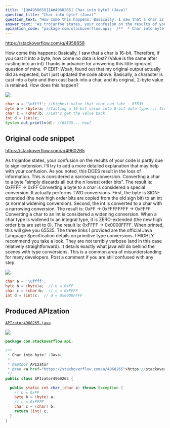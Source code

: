 ```yaml
---
title: "[Q#4958658][A#4960265] Char into byte? (Java)"
question_title: "Char into byte? (Java)"
question_text: "How come this happens: Basically, I saw that a char is 16-bit. Therefore, if you cast it into a byte, how come no data is lost? (Value is the same after casting into an int) Thanks in advance for answering this little ignorant question of mine. :P EDIT: Woah, found out that my original output actually did as expected, but I just updated the code above. Basically, a character is cast into a byte and then cast back into a char, and its original, 2-byte value is retained. How does this happen?"
answer_text: "As trojanfoe states, your confusion on the results of your code is partly due to sign-extension.  I'll try to add a more detailed explanation that may help with your confusion. As you noted, this DOES result in the loss of information.  This is considered a narrowing conversion.  Converting a char to a byte \"simply discards all but the n lowest order bits\". The result is:  0xFFFF -> 0xFF Converting a byte to a char is considered a special conversion.  It actually performs TWO conversions.  First, the byte is SIGN-extended (the new high order bits are copied from the old sign bit) to an int (a normal widening conversion).  Second, the int is converted to a char with a narrowing conversion. The result is:  0xFF -> 0xFFFFFFFF -> 0xFFFF Converting a char to an int is considered a widening conversion.  When a char type is widened to an integral type, it is ZERO-extended (the new high order bits are set to 0). The result is:  0xFFFF -> 0x0000FFFF.  When printed, this will give you 65535. The three links I provided are the official Java Language Specification details on primitive type conversions.  I HIGHLY recommend you take a look.  They are not terribly verbose (and in this case relatively straightforward).  It details exactly what java will do behind the scenes with type conversions.  This is a common area of misunderstanding for many developers.  Post a comment if you are still confused with any step."
apization_code: "package com.stackoverflow.api;  /**  * Char into byte? (Java)  *  * @author APIzator  * @see <a href=\"https://stackoverflow.com/a/4960265\">https://stackoverflow.com/a/4960265</a>  */ public class APIzator4960265 {    public static int char_(char a) throws Exception {     // b = 0xFF     byte b = (byte) a;     // c = 0xFFFF     char c = (char) b;     return (int) c;   } }"
---
```


https://stackoverflow.com/q/4958658

How come this happens:
Basically, I saw that a char is 16-bit. Therefore, if you cast it into a byte, how come no data is lost? (Value is the same after casting into an int)
Thanks in advance for answering this little ignorant question of mine. :P
EDIT: Woah, found out that my original output actually did as expected, but I just updated the code above. Basically, a character is cast into a byte and then cast back into a char, and its original, 2-byte value is retained. How does this happen?


<div class="code-logo"><img src="/stackoverflow.png" /></div>

```java
char a = '\uffff'; //Highest value that char can take - 65535
byte b = (byte)a; //Casting a 16-bit value into 8-bit data type...! Isn't data lost here?
char c = (char)b; //Let's get the value back
int d = (int)c;
System.out.println(d); //65535... how?
```


## Original code snippet

https://stackoverflow.com/a/4960265

As trojanfoe states, your confusion on the results of your code is partly due to sign-extension.  I&#x27;ll try to add a more detailed explanation that may help with your confusion.
As you noted, this DOES result in the loss of information.  This is considered a narrowing conversion.  Converting a char to a byte &quot;simply discards all but the n lowest order bits&quot;.
The result is:  0xFFFF -&gt; 0xFF
Converting a byte to a char is considered a special conversion.  It actually performs TWO conversions.  First, the byte is SIGN-extended (the new high order bits are copied from the old sign bit) to an int (a normal widening conversion).  Second, the int is converted to a char with a narrowing conversion.
The result is:  0xFF -&gt; 0xFFFFFFFF -&gt; 0xFFFF
Converting a char to an int is considered a widening conversion.  When a char type is widened to an integral type, it is ZERO-extended (the new high order bits are set to 0).
The result is:  0xFFFF -&gt; 0x0000FFFF.  When printed, this will give you 65535.
The three links I provided are the official Java Language Specification details on primitive type conversions.  I HIGHLY recommend you take a look.  They are not terribly verbose (and in this case relatively straightforward).  It details exactly what java will do behind the scenes with type conversions.  This is a common area of misunderstanding for many developers.  Post a comment if you are still confused with any step.

<div class="code-logo"><img src="/stackoverflow.png" /></div>

```java
char a = '\uffff';
byte b = (byte)a;  // b = 0xFF
char c = (char)b;  // c = 0xFFFF
int d = (int)c;  // d = 0x0000FFFF
```

## Produced APIzation

[`APIzator4960265.java`](https://github.com/pasqualesalza/apization-temp/raw/main/data/search/APIzator4960265.java)

<div class="code-logo"><img src="/apizator.png" /></div>

```java
package com.stackoverflow.api;

/**
 * Char into byte? (Java)
 *
 * @author APIzator
 * @see <a href="https://stackoverflow.com/a/4960265">https://stackoverflow.com/a/4960265</a>
 */
public class APIzator4960265 {

  public static int char_(char a) throws Exception {
    // b = 0xFF
    byte b = (byte) a;
    // c = 0xFFFF
    char c = (char) b;
    return (int) c;
  }
}

```